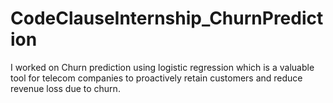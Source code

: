 # CodeClauseInternship_ChurnPrediction
I worked on Churn prediction using logistic regression which is a valuable tool for telecom companies to proactively retain customers and reduce revenue loss due to churn. 
